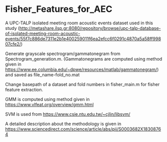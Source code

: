# Fisher_Features_for_AEC

A UPC-TALP isolated meeting room acoustic events dataset used in this study (http://metashare.ilsp.gr:8080/repository/browse/upc-talp-database-of-isolated-meeting-room-acoustic-events/55f7c886de7311e2b1e400259011f6ea2efcc6f0291c4870a5a58ff99807cfe2/) 


Generate grayscale spectrogram/gammatonegram from Spectrogram_generation.m. (Gammatonegrams are computed using method given in https://www.ee.columbia.edu/~dpwe/resources/matlab/gammatonegram/) and saved as file_name-fold_no.mat

Change basepath of a dataset and fold numbers in fisher_main.m for fisher feature extraction.

GMM is computed using method given in https://www.vlfeat.org/overview/gmm.html

SVM is used from https://www.csie.ntu.edu.tw/~cjlin/libsvm/

A detailed description about the methodology is given in https://www.sciencedirect.com/science/article/abs/pii/S0003682X18308764



